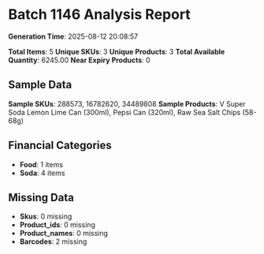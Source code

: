 # Batch 1146 Analysis Report

**Generation Time**: 2025-08-12 20:08:57

**Total Items**: 5
**Unique SKUs**: 3
**Unique Products**: 3
**Total Available Quantity**: 6245.00
**Near Expiry Products**: 0

## Sample Data
**Sample SKUs**: 288573, 16782620, 34489808
**Sample Products**: V Super Soda Lemon Lime Can (300ml), Pepsi Can (320ml), Raw Sea Salt Chips (58-68g)

## Financial Categories
- **Food**: 1 items
- **Soda**: 4 items

## Missing Data
- **Skus**: 0 missing
- **Product_ids**: 0 missing
- **Product_names**: 0 missing
- **Barcodes**: 2 missing

